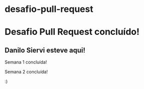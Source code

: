 # desafio-pull-request
# Desafio Pull Request concluído!
## Danilo Siervi esteve aqui!

<p> Semana 1 concluída! </p>
<p> Semana 2 concluída! </p>

:)
